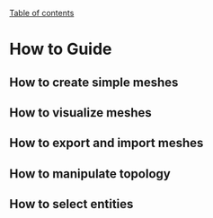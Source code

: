 [Table of contents](https://petrkryslucsd.github.io/Elfel.jl/latest/index.html)

# How to Guide

## How to create simple meshes

## How to visualize meshes

## How to export and import meshes

## How to manipulate topology

## How to select entities

